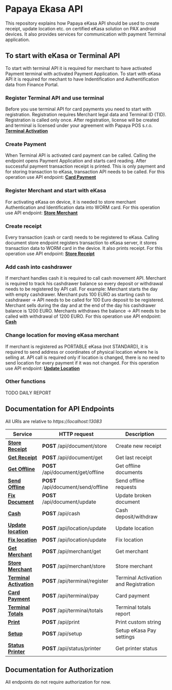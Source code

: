 # Papaya Ekasa API
This repository explains how Papaya eKasa API should be used to create receipt, update location etc. on certified eKasa solution on PAX android devices. It also provides services for communication with payment Terminal application.

## To start with eKasa or Terminal API
To start with terminal API it is required for merchant to have activated Payment terminal with activated Payment Application.
To start with eKasa API it is required for mechant to have Indentification and Authentification data from Finance Portal.

### Register Terminal API and use terminal
Before you use terminal API for card payments you need to start with registration. Registration requires Merchant legal data and Terminal ID (TID). Registration is called only once. After registration, license will be created and terminal is licensed under your agreement with Papaya POS s.r.o. [**Terminal Activation**](docs/TerminalApiRegister.md#Activation)

### Create Payment
When Terminal API is activated card payment can be called. Calling the endpoint opens Payment Application and starts card reading. After successful payment transaction receipt is printed. This is only payment and for storing transaction to eKasa, transaction API needs to be called.
For this operation use API endpoint: [**Card Payment**](docs/TerminalApiCardPayment.md#CardPayment)

### Register Merchant and start with eKasa
For activating eKasa on device, it is needed to store merchant Authentication and Identification data into WORM card.
For this operation use API endpoint: [**Store Merchant**](docs/MerchantApiStore.md#StoreMerchant)

### Create receipt
Every transaction (cash or card) needs to be registered to eKasa. Calling document store endpoint registers transaction to eKasa server, it stores transaction data to WORM card in the device. It also prints receipt.
For this operation use API endpoint: [**Store Receipt**](docs/DocumentApiStore.md#StoreDocument)

### Add cash into cashdrawer
If merchant handles cash it is required to call cash movement API. Merchant is required to track his cashdrawer balance so every deposit or withdrawal needs to be registered by API call. 
For example: 
Merchant starts the day with empty cashdrawer. Merchant puts 100 EURO as starting cash to cashdrawer -> API needs to be called for 100 Euro deposit to be registered. Merchant sells during the day and at the end of the day his cashdrawer balance is 1200 EURO. Merchants withdraws the balance -> API needs to be called with withdrawal of 1200 EURO.
For this operation use API endpoint: [**Cash**](docs/CashApi.md#CashRequest)

### Change location for moving eKasa merchant
If merchant is registered as PORTABLE eKasa (not STANDARD), it is required to send address or coordinates of physical location where he is selling at. API call is required only if location is changed, there is no need to send location for every payment if it was not changed.
For this operation use API endpoint: [**Update Location**](docs/CashApi.md#UpdateLocation)

### Other functions
TODO
DAILY REPORT


## Documentation for API Endpoints


All URIs are relative to *https://localhost:13083*

Service | HTTP request | Description
------------- | ------------- | -------------
[**Store Receipt**](docs/DocumentApiStore.md#StoreDocument) | **POST** /api/document/store | Create new receipt
[**Get Receipt**](docs/DocumentApiGet.md#GetDocument) | **POST** /api/document/get | Get last receipt
[**Get Offline**](docs/DocumentApiGetOffline.md#GetOffline) | **POST** /api/document/get/offline | Get offline documents
[**Send Offline**](docs/DocumentApiSendOffline.md#SendOffline) | **POST** /api/document/send/offline | Send offline requests
[**Fix Document**](docs/DocumentApiFix.md#FixDocument) | **POST** /api/document/update | Update broken document
[**Cash**](docs/CashApi.md#CashRequest) | **POST** /api/cash | Cash deposit/withdraw
[**Update location**](docs/LocationApiUpdate.md#UpdateLocation) | **POST** /api/location/update | Update location
[**Fix location**](docs/LocationApiFix.md#FixLocation) | **POST** /api/location/update | Fix location
[**Get Merchant**](docs/MerchantApiGet.md#GetMerchant) | **POST** /api/merchant/get | Get merchant
[**Store Merchant**](docs/MerchantApiStore.md#StoreMerchant) | **POST** /api/merchant/store | Store merchant
[**Terminal Activation**](docs/TerminalApiRegister.md#Activation) | **POST** /api/terminal/register | Terminal Activation and Registration
[**Card Payment**](docs/TerminalApiCardPayment.md#CardPayment) | **POST** /api/terminal/pay | Card payment
[**Terminal Totals**](docs/TerminalApiTotals.md#Totals) | **POST** /api/terminal/totals | Terminal totals report
[**Print**](docs/CustomPrintApi.md#Print) | **POST** /api/print | Print custom string
[**Setup**](docs/SetupApi.md#Setup) | **POST** /api/setup | Setup eKasa Pay settings
[**Status Printer**](docs/StatusApi.md#Printer) | **POST** /api/status/printer | Get printer status


## Documentation for Authorization

 All endpoints do not require authorization for now.

